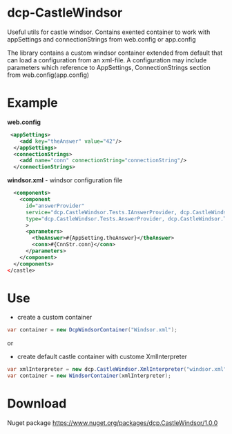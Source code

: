 # dcp-CastleWindsor

Useful utils for castle windsor. Contains exented container to work with appSettings and connectionStrings from web.config or app.config

The library contains a custom windsor container extended from default that can load a configuration from an xml-file. A configuration may include parameters which reference to AppSettings, ConnectionStrings section from web.config(app.config)

# Example

**web.config**
```xml
 <appSettings>
    <add key="theAnswer" value="42"/>
  </appSettings>
  <connectionStrings>
    <add name="conn" connectionString="connectionString"/>
  </connectionStrings>
```

**windsor.xml** - windsor configuration file

```xml
  <components>
    <component
      id="answerProvider"
      service="dcp.CastleWindsor.Tests.IAnswerProvider, dcp.CastleWindsor.Tests"
      type="dcp.CastleWindsor.Tests.AnswerProvider, dcp.CastleWindsor.Tests"
      >
      <parameters>
        <theAnswer>#{AppSetting.theAnswer}</theAnswer>
        <conn>#{CnnStr.conn}</conn>
      </parameters>
    </component>
  </components>
</castle>
```

# Use
* create a custom container 
```c#
var container = new DcpWindsorContainer("Windsor.xml");
```
or
* create default castle container with custome XmlInterpreter
```c#
var xmlInterpreter = new dcp.CastleWindsor.XmlInterpreter("windsor.xml");
var container = new WindsorContainer(xmlInterpreter);
```

# Download
Nuget package https://www.nuget.org/packages/dcp.CastleWindsor/1.0.0
